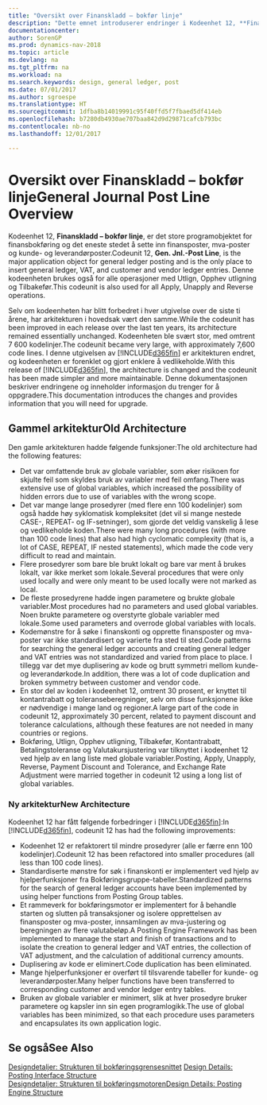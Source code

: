```yaml
---
title: "Oversikt over Finanskladd – bokfør linje"
description: "Dette emnet introduserer endringer i Kodeenhet 12, **Finanskladd - bokfør linje**, som er det store programobjektet for finansbokføring og det eneste stedet å sette inn finansposter, mva-poster og kunde- og leverandørposter."
documentationcenter: 
author: SorenGP
ms.prod: dynamics-nav-2018
ms.topic: article
ms.devlang: na
ms.tgt_pltfrm: na
ms.workload: na
ms.search.keywords: design, general ledger, post
ms.date: 07/01/2017
ms.author: sgroespe
ms.translationtype: HT
ms.sourcegitcommit: 1dfba8b14019991c95f40ffd5f7fbaed5df414eb
ms.openlocfilehash: b7280db4930ae707baa842d9d29871cafcb793bc
ms.contentlocale: nb-no
ms.lasthandoff: 12/01/2017

---
```

# <a name="general-journal-post-line-overview"></a><span data-ttu-id="d753c-103">Oversikt over Finanskladd – bokfør linje</span><span class="sxs-lookup"><span data-stu-id="d753c-103">General Journal Post Line Overview</span></span>
<span data-ttu-id="d753c-104">Kodeenhet 12, **Finanskladd – bokfør linje**, er det store programobjektet for finansbokføring og det eneste stedet å sette inn finansposter, mva-poster og kunde- og leverandørposter.</span><span class="sxs-lookup"><span data-stu-id="d753c-104">Codeunit 12, **Gen. Jnl.-Post Line**, is the major application object for general ledger posting and is the only place to insert general ledger, VAT, and customer and vendor ledger entries.</span></span> <span data-ttu-id="d753c-105">Denne kodeenheten brukes også for alle operasjoner med Utlign, Opphev utligning og Tilbakefør.</span><span class="sxs-lookup"><span data-stu-id="d753c-105">This codeunit is also used for all Apply, Unapply and Reverse operations.</span></span>  
  
<span data-ttu-id="d753c-106">Selv om kodeenheten har blitt forbedret i hver utgivelse over de siste ti årene, har arkitekturen i hovedsak vært den samme.</span><span class="sxs-lookup"><span data-stu-id="d753c-106">While the codeunit has been improved in each release over the last ten years, its architecture remained essentially unchanged.</span></span> <span data-ttu-id="d753c-107">Kodeenheten ble svært stor, med omtrent 7 600 kodelinjer.</span><span class="sxs-lookup"><span data-stu-id="d753c-107">The codeunit became very large, with approximately 7,600 code lines.</span></span> <span data-ttu-id="d753c-108">I denne utgivelsen av [!INCLUDE[d365fin](includes/d365fin_md.md)] er arkitekturen endret, og kodeenheten er forenklet og gjort enklere å vedlikeholde.</span><span class="sxs-lookup"><span data-stu-id="d753c-108">With this release of [!INCLUDE[d365fin](includes/d365fin_md.md)], the architecture is changed and the codeunit has been made simpler and more maintainable.</span></span> <span data-ttu-id="d753c-109">Denne dokumentasjonen beskriver endringene og inneholder informasjon du trenger for å oppgradere.</span><span class="sxs-lookup"><span data-stu-id="d753c-109">This documentation introduces the changes and provides information that you will need for upgrade.</span></span>  
  
## <a name="old-architecture"></a><span data-ttu-id="d753c-110">Gammel arkitektur</span><span class="sxs-lookup"><span data-stu-id="d753c-110">Old Architecture</span></span>  
<span data-ttu-id="d753c-111">Den gamle arkitekturen hadde følgende funksjoner:</span><span class="sxs-lookup"><span data-stu-id="d753c-111">The old architecture had the following features:</span></span>  
  
* <span data-ttu-id="d753c-112">Det var omfattende bruk av globale variabler, som øker risikoen for skjulte feil som skyldes bruk av variabler med feil omfang.</span><span class="sxs-lookup"><span data-stu-id="d753c-112">There was extensive use of global variables, which increased the possibility of hidden errors due to use of variables with the wrong scope.</span></span>  
* <span data-ttu-id="d753c-113">Det var mange lange prosedyrer (med flere enn 100 kodelinjer) som også hadde høy syklomatisk kompleksitet (det vil si mange nestede CASE-, REPEAT- og IF-setninger), som gjorde det veldig vanskelig å lese og vedlikeholde koden.</span><span class="sxs-lookup"><span data-stu-id="d753c-113">There were many long procedures (with more than 100 code lines) that also had high cyclomatic complexity (that is, a lot of CASE, REPEAT, IF nested statements), which made the code very difficult to read and maintain.</span></span>  
* <span data-ttu-id="d753c-114">Flere prosedyrer som bare ble brukt lokalt og bare var ment å brukes lokalt, var ikke merket som lokale.</span><span class="sxs-lookup"><span data-stu-id="d753c-114">Several procedures that were only used locally and were only meant to be used locally were not marked as local.</span></span>  
* <span data-ttu-id="d753c-115">De fleste prosedyrene hadde ingen parametere og brukte globale variabler.</span><span class="sxs-lookup"><span data-stu-id="d753c-115">Most procedures had no parameters and used global variables.</span></span> <span data-ttu-id="d753c-116">Noen brukte parametere og overstyrte globale variabler med lokale.</span><span class="sxs-lookup"><span data-stu-id="d753c-116">Some used parameters and overrode global variables with locals.</span></span>  
* <span data-ttu-id="d753c-117">Kodemønstre for å søke i finanskonti og opprette finansposter og mva-poster var ikke standardisert og varierte fra sted til sted.</span><span class="sxs-lookup"><span data-stu-id="d753c-117">Code patterns for searching the general ledger accounts and creating general ledger and VAT entries was not standardized and varied from place to place.</span></span> <span data-ttu-id="d753c-118">I tillegg var det mye duplisering av kode og brutt symmetri mellom kunde- og leverandørkode.</span><span class="sxs-lookup"><span data-stu-id="d753c-118">In addition, there was a lot of code duplication and broken symmetry between customer and vendor code.</span></span>  
* <span data-ttu-id="d753c-119">En stor del av koden i kodeenhet 12, omtrent 30 prosent, er knyttet til kontantrabatt og toleranseberegninger, selv om disse funksjonene ikke er nødvendige i mange land og regioner.</span><span class="sxs-lookup"><span data-stu-id="d753c-119">A large part of the code in codeunit 12, approximately 30 percent, related to payment discount and tolerance calculations, although these features are not needed in many countries or regions.</span></span>  
* <span data-ttu-id="d753c-120">Bokføring, Utlign, Opphev utligning, Tilbakefør, Kontantrabatt, Betalingstoleranse og Valutakursjustering var tilknyttet i kodeenhet 12 ved hjelp av en lang liste med globale variabler.</span><span class="sxs-lookup"><span data-stu-id="d753c-120">Posting, Apply, Unapply, Reverse, Payment Discount and Tolerance, and Exchange Rate Adjustment were married together in codeunit 12 using a long list of global variables.</span></span>  
  
### <a name="new-architecture"></a><span data-ttu-id="d753c-121">Ny arkitektur</span><span class="sxs-lookup"><span data-stu-id="d753c-121">New Architecture</span></span>  
<span data-ttu-id="d753c-122">Kodeenhet 12 har fått følgende forbedringer i [!INCLUDE[d365fin](includes/d365fin_md.md)]:</span><span class="sxs-lookup"><span data-stu-id="d753c-122">In [!INCLUDE[d365fin](includes/d365fin_md.md)], codeunit 12 has had the following improvements:</span></span>  
  
* <span data-ttu-id="d753c-123">Kodeenhet 12 er refaktorert til mindre prosedyrer (alle er færre enn 100 kodelinjer).</span><span class="sxs-lookup"><span data-stu-id="d753c-123">Codeunit 12 has been refactored into smaller procedures (all less than 100 code lines).</span></span>  
* <span data-ttu-id="d753c-124">Standardiserte mønstre for søk i finanskonti er implementert ved hjelp av hjelperfunksjoner fra Bokføringsgruppe-tabeller.</span><span class="sxs-lookup"><span data-stu-id="d753c-124">Standardized patterns for the search of general ledger accounts have been implemented by using helper functions from Posting Group tables.</span></span>  
* <span data-ttu-id="d753c-125">Et rammeverk for bokføringsmotor er implementert for å behandle starten og slutten på transaksjoner og isolere opprettelsen av finansposter og mva-poster, innsamlingen av mva-justering og beregningen av flere valutabeløp.</span><span class="sxs-lookup"><span data-stu-id="d753c-125">A Posting Engine Framework has been implemented to manage the start and finish of transactions and to isolate the creation to general ledger and VAT entries, the collection of VAT adjustment, and the calculation of additional currency amounts.</span></span>  
* <span data-ttu-id="d753c-126">Duplisering av kode er eliminert.</span><span class="sxs-lookup"><span data-stu-id="d753c-126">Code duplication has been eliminated.</span></span>  
* <span data-ttu-id="d753c-127">Mange hjelperfunksjoner er overført til tilsvarende tabeller for kunde- og leverandørposter.</span><span class="sxs-lookup"><span data-stu-id="d753c-127">Many helper functions have been transferred to corresponding customer and vendor ledger entry tables.</span></span>  
* <span data-ttu-id="d753c-128">Bruken av globale variabler er minimert, slik at hver prosedyre bruker parametere og kapsler inn sin egen programlogikk.</span><span class="sxs-lookup"><span data-stu-id="d753c-128">The use of global variables has been minimized, so that each procedure uses parameters and encapsulates its own application logic.</span></span>  
  
## <a name="see-also"></a><span data-ttu-id="d753c-129">Se også</span><span class="sxs-lookup"><span data-stu-id="d753c-129">See Also</span></span>  
<span data-ttu-id="d753c-130">[Designdetaljer: Strukturen til bokføringsgrensesnittet](design-details-posting-interface-structure.md) </span><span class="sxs-lookup"><span data-stu-id="d753c-130">[Design Details: Posting Interface Structure](design-details-posting-interface-structure.md) </span></span>  
[<span data-ttu-id="d753c-131">Designdetaljer: Strukturen til bokføringsmotoren</span><span class="sxs-lookup"><span data-stu-id="d753c-131">Design Details: Posting Engine Structure</span></span>](design-details-posting-engine-structure.md)

